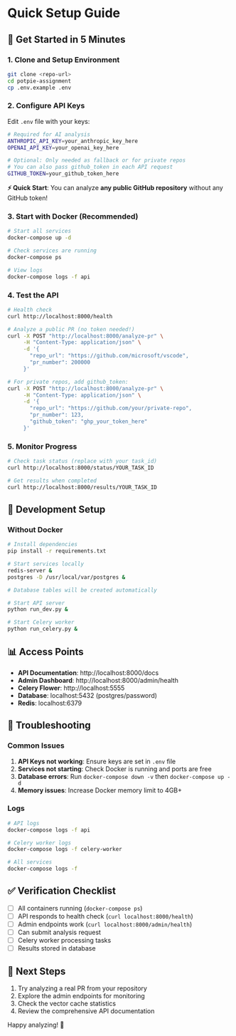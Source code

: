 # Quick Setup Guide

## 🚀 Get Started in 5 Minutes

### 1. Clone and Setup Environment

```bash
git clone <repo-url>
cd potpie-assignment
cp .env.example .env
```

### 2. Configure API Keys

Edit `.env` file with your keys:
```bash
# Required for AI analysis
ANTHROPIC_API_KEY=your_anthropic_key_here
OPENAI_API_KEY=your_openai_key_here

# Optional: Only needed as fallback or for private repos
# You can also pass github_token in each API request
GITHUB_TOKEN=your_github_token_here
```

**⚡ Quick Start**: You can analyze **any public GitHub repository** without any GitHub token!

### 3. Start with Docker (Recommended)

```bash
# Start all services
docker-compose up -d

# Check services are running
docker-compose ps

# View logs
docker-compose logs -f api
```

### 4. Test the API

```bash
# Health check
curl http://localhost:8000/health

# Analyze a public PR (no token needed!)
curl -X POST "http://localhost:8000/analyze-pr" \
     -H "Content-Type: application/json" \
     -d '{
       "repo_url": "https://github.com/microsoft/vscode",
       "pr_number": 200000
     }'

# For private repos, add github_token:
curl -X POST "http://localhost:8000/analyze-pr" \
     -H "Content-Type: application/json" \
     -d '{
       "repo_url": "https://github.com/your/private-repo",
       "pr_number": 123,
       "github_token": "ghp_your_token_here"
     }'
```

### 5. Monitor Progress

```bash
# Check task status (replace with your task_id)
curl http://localhost:8000/status/YOUR_TASK_ID

# Get results when completed
curl http://localhost:8000/results/YOUR_TASK_ID
```

## 🔧 Development Setup

### Without Docker

```bash
# Install dependencies
pip install -r requirements.txt

# Start services locally
redis-server &
postgres -D /usr/local/var/postgres &

# Database tables will be created automatically

# Start API server
python run_dev.py &

# Start Celery worker
python run_celery.py &
```

## 📊 Access Points

- **API Documentation**: http://localhost:8000/docs
- **Admin Dashboard**: http://localhost:8000/admin/health
- **Celery Flower**: http://localhost:5555
- **Database**: localhost:5432 (postgres/password)
- **Redis**: localhost:6379

## 🐛 Troubleshooting

### Common Issues

1. **API Keys not working**: Ensure keys are set in `.env` file
2. **Services not starting**: Check Docker is running and ports are free
3. **Database errors**: Run `docker-compose down -v` then `docker-compose up -d`
4. **Memory issues**: Increase Docker memory limit to 4GB+

### Logs

```bash
# API logs
docker-compose logs -f api

# Celery worker logs  
docker-compose logs -f celery-worker

# All services
docker-compose logs -f
```

## ✅ Verification Checklist

- [ ] All containers running (`docker-compose ps`)
- [ ] API responds to health check (`curl localhost:8000/health`)
- [ ] Admin endpoints work (`curl localhost:8000/admin/health`)
- [ ] Can submit analysis request
- [ ] Celery worker processing tasks
- [ ] Results stored in database

## 🔄 Next Steps

1. Try analyzing a real PR from your repository
2. Explore the admin endpoints for monitoring
3. Check the vector cache statistics
4. Review the comprehensive API documentation

Happy analyzing! 🤖